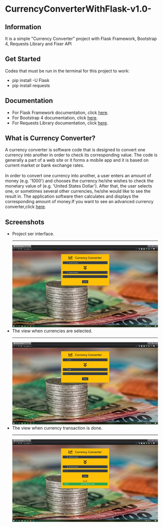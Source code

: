 # CurrencyConverterWithFlask-v1.0-
<h2> Information </h2>
It is a simple "Currency Converter" project with Flask Framework, Bootstrap 4, Requests Library and Fixer API

<h2> Get Started </h2>
Codes that must be run in the terminal for this project to work: 
<ul>
  <li>pip install -U Flask</li>
  <li>pip install requests</li>
</ul>

<h2> Documentation </h2>
<ul>
  <li> For Flask Framework documentation, click <a href="https://getbootstrap.com/docs/4.5/getting-started/introduction/">here</a>.</li>
  <li> For Bootstrap 4 documentation, click <a href="https://getbootstrap.com/docs/4.5/getting-started/introduction/">here</a>.</li>
  <li> For Requests Library documentation, click <a href="https://requests.readthedocs.io/en/master/">here</a>.</li>
</ul>

<h2> What is Currency Converter? </h2>
<p> A currency converter is software code that is designed to convert one currency into another in order to check its corresponding value. The code is generally a part of a web site or it forms a mobile app and it is based on current market or bank exchange rates.
<br><br>
In order to convert one currency into another, a user enters an amount of money (e.g. '1000') and chooses the currency he/she wishes to check the monetary value of (e.g. 'United States Dollar'). After that, the user selects one, or sometimes several other currencies, he/she would like to see the result in. The application software then calculates and displays the corresponding amount of money.If you want to see an advanced currency converter,click <a href="https://www.xe.com/currencyconverter/">here</a>. </p>
<h2> Screenshots </h2>
<ul>
  <li> Project ser interface.<hr>
      <img src="images/cur1.png">
  </li>
  <li> The view when currencies are selected.<hr>
      <img src="images/cur2.png">
  </li>
  <li> The view when currency transaction is done.<hr>
      <img src="images/cur3.png">
  </li>
</ul>

